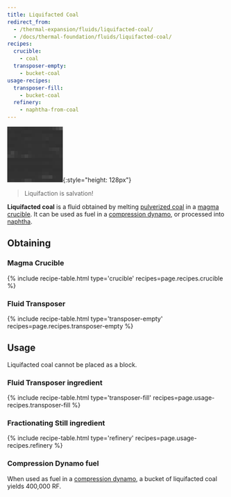```yaml
---
title: Liquifacted Coal
redirect_from:
  - /thermal-expansion/fluids/liquifacted-coal/
  - /docs/thermal-foundation/fluids/liquifacted-coal/
recipes:
  crucible:
    - coal
  transposer-empty:
    - bucket-coal
usage-recipes:
  transposer-fill:
    - bucket-coal
  refinery:
    - naphtha-from-coal
---
```


![Liquifacted coal](/assets/images/thermal-foundation/liquifacted-coal.gif){:style="height: 128px"}

> Liquifaction is salvation!


**Liquifacted coal** is a fluid obtained by melting [pulverized
coal](/docs/thermal-foundation/items/materials/dusts/pulverized-coal/) in a
[magma crucible](/docs/thermal-expansion/machines/magma-crucible/). It can be
used as fuel in a [compression
dynamo](/docs/thermal-expansion/dynamos/compression-dynamo/), or processed into
[naphtha](/docs/thermal-foundation/fluids/fuel/naphtha/).


Obtaining
---------

### Magma Crucible
{% include recipe-table.html type='crucible' recipes=page.recipes.crucible %}

### Fluid Transposer
{% include recipe-table.html type='transposer-empty' recipes=page.recipes.transposer-empty %}


Usage
-----

Liquifacted coal cannot be placed as a block.

### Fluid Transposer ingredient
{% include recipe-table.html type='transposer-fill' recipes=page.usage-recipes.transposer-fill %}

### Fractionating Still ingredient
{% include recipe-table.html type='refinery' recipes=page.usage-recipes.refinery %}

### Compression Dynamo fuel
When used as fuel in a [compression
dynamo](/docs/thermal-expansion/dynamos/compression-dynamo/), a bucket of
liquifacted coal yields 400,000 RF.
